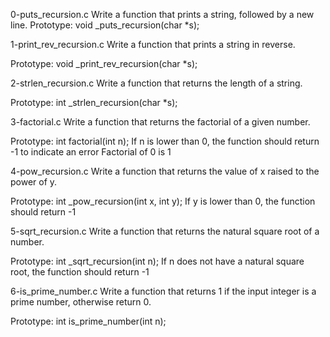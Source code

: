 0-puts_recursion.c Write a function that prints a string, followed by a new line.
Prototype: void _puts_recursion(char *s);

1-print_rev_recursion.c  Write a function that prints a string in reverse.

Prototype: void _print_rev_recursion(char *s);

2-strlen_recursion.c    Write a function that returns the length of a string.

Prototype: int _strlen_recursion(char *s);

3-factorial.c    Write a function that returns the factorial of a given number.

Prototype: int factorial(int n);
If n is lower than 0, the function should return -1 to indicate an error
Factorial of 0 is 1


4-pow_recursion.c     Write a function that returns the value of x raised to the power of y.

Prototype: int _pow_recursion(int x, int y);
If y is lower than 0, the function should return -1


5-sqrt_recursion.c      Write a function that returns the natural square root of a number.

Prototype: int _sqrt_recursion(int n);
If n does not have a natural square root, the function should return -1

6-is_prime_number.c    Write a function that returns 1 if the input integer is a prime number, otherwise return 0.

Prototype: int is_prime_number(int n);